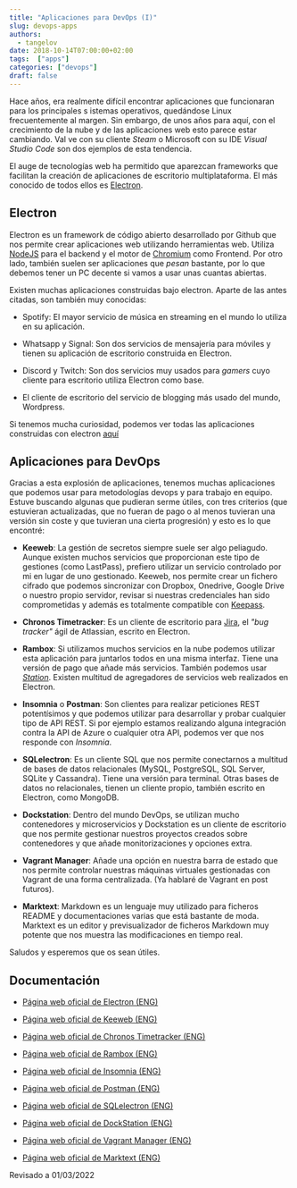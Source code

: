 ```yaml
---
title: "Aplicaciones para DevOps (I)"
slug: devops-apps
authors:
  - tangelov
date: 2018-10-14T07:00:00+02:00
tags:  ["apps"]
categories: ["devops"]
draft: false
---
```


Hace años, era realmente difícil encontrar aplicaciones que funcionaran para los principales s
istemas operativos, quedándose Linux frecuentemente al margen. Sin embargo, de unos años para
aquí, con el crecimiento de la nube y de las aplicaciones web esto parece estar cambiando. Val
ve con su cliente _Steam_ o Microsoft con su IDE _Visual Studio Code_ son dos ejemplos de esta
 tendencia.

El auge de tecnologías web ha permitido que aparezcan frameworks que facilitan la creación de
aplicaciones de escritorio multiplataforma. El más conocido de todos ellos es [Electron](https://en.wikipedia.org/wiki/Electron_(software_framework)).

<!--more-->

## Electron
Electron es un framework de código abierto desarrollado por Github que nos permite crear aplicaciones web utilizando herramientas web. Utiliza [NodeJS](https://nodejs.org/es/) para el backend y el motor de [Chromium](https://www.chromium.org/Home) como Frontend. Por otro lado, también suelen ser aplicaciones que _pesan_ bastante, por lo que debemos tener un PC decente si vamos a usar unas cuantas abiertas.

Existen muchas aplicaciones construidas bajo electron. Aparte de las antes citadas, son también muy conocidas:

* Spotify: El mayor servicio de música en streaming en el mundo lo utiliza en su aplicación.

* Whatsapp y Signal: Son dos servicios de mensajería para móviles y tienen su aplicación de escritorio construida en Electron.

* Discord y Twitch: Son dos servicios muy usados para _gamers_ cuyo cliente para escritorio utiliza Electron como base.

* El cliente de escritorio del servicio de blogging más usado del mundo, Wordpress. 

Si tenemos mucha curiosidad, podemos ver todas las aplicaciones construidas con electron [aquí](https://electronjs.org/apps)


## Aplicaciones para DevOps
Gracias a esta explosión de aplicaciones, tenemos muchas aplicaciones que podemos usar para metodologías devops y para trabajo en equipo. Estuve buscando algunas que pudieran serme útiles, con tres criterios (que estuvieran actualizadas, que no fueran de pago o al menos tuvieran una versión sin coste y que tuvieran una cierta progresión) y esto es lo que encontré:

* __Keeweb__: La gestión de secretos siempre suele ser algo peliagudo. Aunque existen muchos servicios que proporcionan este tipo de gestiones (como LastPass), prefiero utilizar un servicio controlado por mi en lugar de uno gestionado. Keeweb, nos permite crear un fichero cifrado que podemos sincronizar con Dropbox, Onedrive, Google Drive o nuestro propio servidor, revisar si nuestras credenciales han sido comprometidas y además es totalmente compatible con [Keepass](https://keepass.info/). 

* __Chronos Timetracker__: Es un cliente de escritorio para [Jira](https://es.atlassian.com/software/jira), el _"bug tracker"_ ágil de Atlassian, escrito en Electron.

* __Rambox__: Si utilizamos muchos servicios en la nube podemos utilizar esta aplicación para juntarlos todos en una misma interfaz. Tiene una versión de pago que añade más servicios. También podemos usar [_Station_](https://getstation.com/). Existen multitud de agregadores de servicios web realizados en Electron.

* __Insomnia__ o __Postman__: Son clientes para realizar peticiones REST potentísimos y que podemos utilizar para desarrollar y probar cualquier tipo de API REST. Si por ejemplo estamos realizando alguna integración contra la API de Azure o cualquier otra API, podemos ver que nos responde con _Insomnia_.

* __SQLelectron__: Es un cliente SQL que nos permite conectarnos a multitud de bases de datos relacionales (MySQL, PostgreSQL, SQL Server, SQLite y Cassandra). Tiene una versión para terminal. Otras bases de datos no relacionales, tienen un cliente propio, también escrito en Electron, como MongoDB.

* __Dockstation__: Dentro del mundo DevOps, se utilizan mucho contenedores y microservicios y Dockstation es un cliente de escritorio que nos permite gestionar nuestros proyectos creados sobre contenedores y que añade monitorizaciones y opciones extra.

* __Vagrant Manager__: Añade una opción en nuestra barra de estado que nos permite controlar nuestras máquinas virtuales gestionadas con Vagrant de una forma centralizada. (Ya hablaré de Vagrant en post futuros).

* __Marktext__: Markdown es un lenguaje muy utilizado para ficheros README y documentaciones varias que está bastante de moda. Marktext es un editor y previsualizador de ficheros Markdown muy potente que nos muestra las modificaciones en tiempo real.

Saludos y esperemos que os sean útiles.


## Documentación

* [Página web oficial de Electron (ENG)](https://electronjs.org/)

* [Página web oficial de Keeweb (ENG)](https://keeweb.info/)

* [Página web oficial de Chronos Timetracker (ENG)](https://chronos.web-pal.com/)

* [Página web oficial de Rambox (ENG)](https://rambox.pro/#home)

* [Página web oficial de Insomnia (ENG)](https://insomnia.rest/)

* [Página web oficial de Postman (ENG)](https://www.getpostman.com/)

* [Página web oficial de SQLelectron (ENG)](https://sqlectron.github.io/)

* [Página web oficial de DockStation (ENG)](https://dockstation.io/)

* [Página web oficial de Vagrant Manager (ENG)](https://github.com/absalomedia/vagrant-manager)

* [Página web oficial de Marktext (ENG)](https://github.com/marktext/marktext)


Revisado a 01/03/2022
